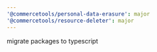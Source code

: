 ```yaml
---
'@commercetools/personal-data-erasure': major
'@commercetools/resource-deleter': major
---
```


migrate packages to typescript
